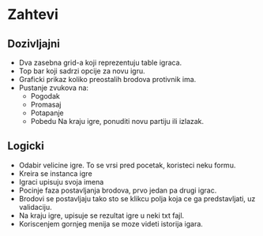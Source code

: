 # Zahtevi

## Dozivljajni
- Dva zasebna grid-a koji reprezentuju table igraca.
- Top bar koji sadrzi opcije za novu igru.
- Graficki prikaz koliko preostalih brodova protivnik ima.
- Pustanje zvukova na:
    - Pogodak
    - Promasaj
    - Potapanje
    - Pobedu
Na kraju igre, ponuditi novu partiju ili izlazak. 
## Logicki
- Odabir velicine igre. To se vrsi pred pocetak, koristeci neku formu.
- Kreira se instanca igre
- Igraci upisuju svoja imena
- Pocinje faza postavljanja brodova, prvo jedan pa drugi igrac.
- Brodovi se postavljaju tako sto se klikcu polja koja ce ga predstavljati, uz validaciju.
- Na kraju igre, upisuje se rezultat igre u neki txt fajl.
- Koriscenjem gornjeg menija se moze videti istorija igara.

